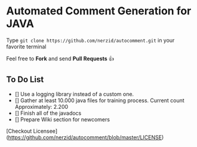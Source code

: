 # Automated Comment Generation for JAVA

Type `git clone https://github.com/nerzid/autocomment.git` in your favorite terminal

Feel free to **Fork** and send **Pull Requests** :+1:

## To Do List
- [] Use a logging library instead of a custom one.
- [] Gather at least 10.000 java files for training process. Current count Approximately: 2.200
- [] Finish all of the javadocs
- [] Prepare Wiki section for newcomers

[Checkout Licensee] (https://github.com/nerzid/autocomment/blob/master/LICENSE)
